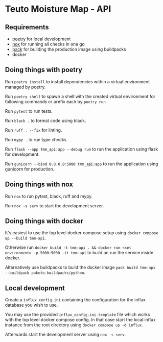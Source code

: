 # Teuto Moisture Map - API

## Requirements

- [poetry](https://python-poetry.org) for local development
- [nox](https://nox.thea.codes/en/stable/) for running all checks in one go
- [pack](https://buildpacks.io/docs/tools/pack/) for building the production image using buildpacks
- docker

## Doing things with poetry

Run `poetry install` to install dependencies within a virtual environment managed by poetry.

Run `poetry shell` to spawn a shell with the created virtual environment for following commands or prefix each by `poetry run`

Run `pytest` to run tests.

Run `black .` to format code using black.

Run `ruff . --fix` for linting.

Run `mypy .` to run type checks.

Run `flask --app tmm_api:app --debug run` to run the application using flask for development.

Run `gunicorn --bind 0.0.0.0:5000 tmm_api:app` to run the application using gunicorn for production.

## Doing things with nox

Run `nox` to run pytest, black, ruff and mypy.

Run `nox -s serv` to start the development server.

## Doing things with docker

It's easiest to use the top level docker compose setup using `docker compose up --build tmm-api`.

Otherwise run `docker build -t tmm-api . && docker run <set environment> -p 5000:5000 -it tmm-api` to build an run the service inside docker.

Alternatively use buildpacks to build the docker image `pack build tmm-api --buildpack paketo-buildpacks/python`.

## Local development

Create a `influx_config.ini` containing the configuration for the influx database you wish to use.  

You may use the provided `influx_config.ini.template` file which works with the top level docker compose config.
In that case start the local influx instance from the root directory using `docker compose up -d influx`.

Afterwards start the development server using `nox -s serv`.
